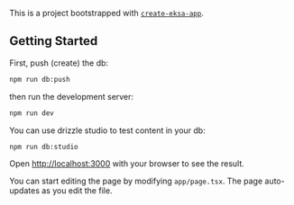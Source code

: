 This is a project bootstrapped with [`create-eksa-app`](https://create.eksabajt.pl/).

## Getting Started

First, push (create) the db:
```bash
npm run db:push
```

then run the development server:
```bash
npm run dev
```

You can use drizzle studio to test content in your db:
```bash
npm run db:studio
```


Open [http://localhost:3000](http://localhost:3000) with your browser to see the result.

You can start editing the page by modifying `app/page.tsx`. The page auto-updates as you edit the file.
